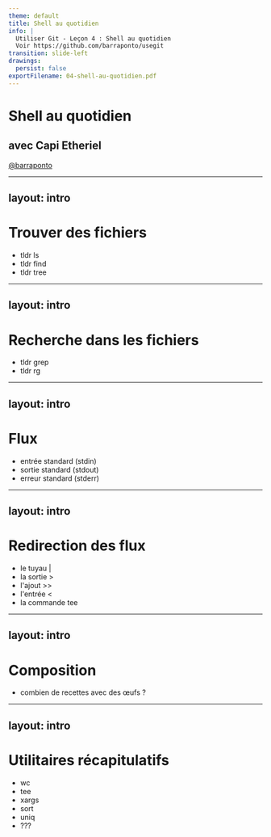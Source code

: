 ```yaml
---
theme: default
title: Shell au quotidien
info: |
  Utiliser Git - Leçon 4 : Shell au quotidien
  Voir https://github.com/barraponto/usegit
transition: slide-left
drawings:
  persist: false
exportFilename: 04-shell-au-quotidien.pdf
---
```


# Shell au quotidien

## avec Capi Etheriel

[@barraponto](https://github.com/barraponto)

---

## layout: intro

# Trouver des fichiers

- tldr ls
- tldr find
- tldr tree

<!-- montrer des exemples de recettes et d'exemples de code. -->

---

## layout: intro

# Recherche dans les fichiers

- tldr grep
- tldr rg

<!-- montrer des exemples de recettes et d'exemples de code. -->

---

## layout: intro

# Flux

- entrée standard (stdin)
- sortie standard (stdout)
- erreur standard (stderr)

---

## layout: intro

# Redirection des flux

- le tuyau |
- la sortie >
- l'ajout >>
- l'entrée <
- la commande tee

---

## layout: intro

#

# Composition

- combien de recettes avec des œufs ?

---

## layout: intro

# Utilitaires récapitulatifs

- wc
- tee
- xargs
- sort
- uniq
- ???
